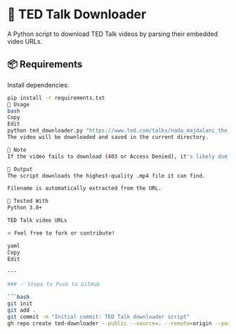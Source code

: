 # 🎥 TED Talk Downloader

A Python script to download TED Talk videos by parsing their embedded video URLs.

## 📦 Requirements

Install dependencies:

```bash
pip install -r requirements.txt
🚀 Usage
bash
Copy
Edit
python ted_downloader.py "https://www.ted.com/talks/nada_majdalani_the_power_of_youth_in_palestine"
The video will be downloaded and saved in the current directory.

🛑 Note
If the video fails to download (403 or Access Denied), it's likely due to TED's temporary restrictions or requiring signed URLs. In such cases, try again later.

📁 Output
The script downloads the highest-quality .mp4 file it can find.

Filename is automatically extracted from the URL.

🧪 Tested With
Python 3.8+

TED Talk video URLs

⭐ Feel free to fork or contribute!

yaml
Copy
Edit

---

### ✅ Steps to Push to GitHub

```bash
git init
git add .
git commit -m "Initial commit: TED Talk downloader script"
gh repo create ted-downloader --public --source=. --remote=origin --push